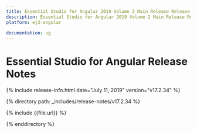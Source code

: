 ```yaml
---
title: Essential Studio for Angular 2019 Volume 2 Main Release Release Notes  
description: Essential Studio for Angular 2019 Volume 2 Main Release Release Notes  
platform: ej2-angular

documentation: ug
---
```


# Essential Studio for  Angular  Release Notes  

{% include release-info.html date="July 11, 2019"   version="v17.2.34"  %} 

{% directory path: _includes/release-notes/v17.2.34 %}

{% include {{file.url}} %}

{% enddirectory %}
